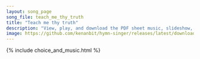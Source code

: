 ```yaml
---
layout: song_page
song_file: teach_me_thy_truth
title: "Teach me thy truth"
description: "View, play, and download the PDF sheet music, slideshow, and audio. Lyrics: Teach me thy truth, O mighty One, from sin, O set me free. Prepare my life to fill its place in service, God, for thee.  Accept my talents, great or s... english theist 4part"
image: https://github.com/kenanbit/hymn-singer/releases/latest/download/teach_me_thy_truth-trad.png
---
```


{% include choice_and_music.html %}